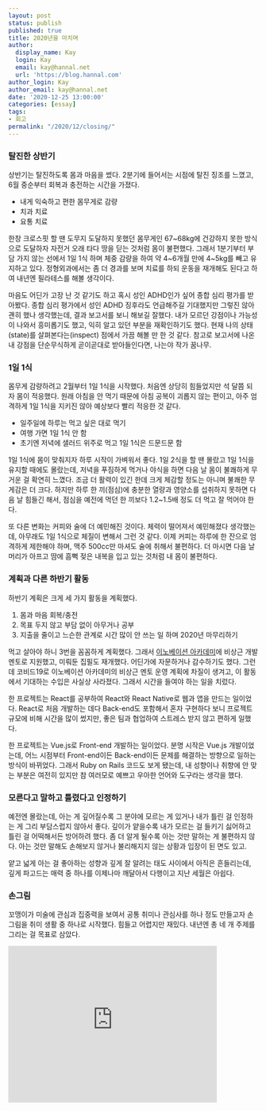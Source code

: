 ```yaml
---
layout: post
status: publish
published: true
title: 2020년을 마치며
author:
  display_name: Kay
  login: Kay
  email: kay@hannal.net
  url: 'https://blog.hannal.com'
author_login: Kay
author_email: kay@hannal.net
date: '2020-12-25 13:00:00'
categories: [essay]
tags:
- 회고
permalink: "/2020/12/closing/"
---
```


### 탈진한 상반기
상반기는 탈진하도록 몸과 마음을 썼다. 2분기에 들어서는 시점에 탈진 징조를 느꼈고, 6월 중순부터 회복과 충전하는 시간을 가졌다.

* 내게 익숙하고 편한 몸무게로 감량
* 치과 치료
* 요통 치료

한창 크로스핏 할 땐 도무지 도달하지 못했던 몸무게인 67~68kg에 건강하지 못한 방식으로 도달하자 자전거 오래 타다 땅을 딛는 것처럼 몸이 불편했다. 그래서 1분기부터 부담 가지 않는 선에서 1일 1식 하며 체중 감량을 하여 약 4~6개월 만에 4~5kg를 빼고 유지하고 있다. 정형외과에서는 좀 더 경과를 보며 치료를 하되 운동을 재개해도 된다고 하여 내년엔 필라테스를 해볼 생각이다.

마음도 어딘가 고장 난 것 같기도 하고 혹시 성인 ADHD인가 싶어 종합 심리 평가를 받아봤다. 종합 심리 평가에서 성인 ADHD 징후라도 언급해주길 기대했지만 그렇진 않아 괜히 했나 생각했는데, 결과 보고서를 보니 해보길 잘했다. 내가 모르던 강점이나 가능성이 나와서 흥미롭기도 했고, 익히 알고 있던 부분을 재확인하기도 했다. 현재 나의 상태(state)를 살펴본다는(inspect) 점에서 가끔 해볼 만 한 것 같다. 참고로 보고서에 나온 내 강점을 단순무식하게 곧이곧대로 받아들인다면,
나는야 작가 꿈나무.

### 1일 1식
몸무게 감량하려고 2월부터 1일 1식을 시작했다. 처음엔 상당히 힘들었지만 석 달쯤 되자 몸이 적응했다. 원래 아침을 안 먹기 때문에 아침 공복이 괴롭지 않는 편이고, 아주 엄격하게 1일 1식을 지키진 않아 예상보다 빨리 적응한 것 같다.

* 일주일에 하루는 먹고 싶은 대로 먹기
* 여행 가면 1일 1식 안 함
* 초기엔 저녁에 샐러드 위주로 먹고 1일 1식은 드문드문 함

1일 1식에 몸이 맞춰지자 하루 시작이 가벼워서 좋다. 1일 2식을 할 땐 몰랐고 1일 1식을 유지할 때에도 몰랐는데, 저녁을 푸짐하게 먹거나 야식을 하면 다음 날 몸이 불쾌하게 무거운 걸 확연히 느꼈다. 조금 더 활력이 있긴 한데 크게 체감할 정도는 아니며 불쾌한 무게감은 더 크다. 하지만 하루 한 끼(점심)에 충분한 열량과 영양소를 섭취하지 못하면 다음 날 힘들긴 해서, 점심을 예전에 먹던 한 끼보다 1.2~1.5배 정도 더 먹고 잘 먹어야 한다.

또 다른 변화는 커피와 술에 더 예민해진 것이다. 체력이 떨어져서 예민해졌다 생각했는데, 아무래도 1일 1식으로 체질이 변해서 그런 것 같다. 이제 커피는 하루에 한 잔으로 엄격하게 제한해야 하며, 맥주 500cc만 마셔도 술에 취해서 불편하다. 더 마시면 다음 날 머리가 아프고 땀에 흠뻑 젖은 내복을 입고 있는 것처럼 내 몸이 불편하다.

### 계획과 다른 하반기 활동
하반기 계획은 크게 세 가지 활동을 계획했다.

1. 몸과 마음 회복/충전
2. 목표 두지 않고 부담 없이 아무거나 공부
3. 지출을 줄이고 느슨한 관계로 시간 많이 안 쓰는 일 하며 2020년 마무리하기

먹고 살아야 하니 3번을 꼼꼼하게 계획했다. 그래서 [이노베이션 아카데미](https://innovationacademy.kr/)에 비상근 개발 멘토로 지원했고, 미뤄둔 집필도 재개했다. 어딘가에 자문하거나 감수하기도 했다. 그런데 코비드19로 이노베이션 아카데미의 비상근 멘토 운영 계획에 차질이 생겨고, 이 활동에서 기대하는 수입은 사실상 사라졌다. 그래서 시간을 들여야 하는 일을 치렀다.

한 프로젝트는 React를 공부하여 React와 React Native로 웹과 앱을 만드는 일이었다. React로 처음 개발하는 데다 Back-end도 포함해서 혼자 구현하다 보니 프로젝트 규모에 비해 시간을 많이 썼지만, 좋은 팀과 협업하여 스트레스 받지 않고 편하게 일했다.

한 프로젝트는 Vue.js로 Front-end 개발하는 일이었다. 분명 시작은 Vue.js 개발이었는데, 어느 시점부터 Front-end이든 Back-end이든 문제를 해결하는 방향으로 일하는 방식이 바뀌었다. 그래서 Ruby on Rails 코드도 보게 됐는데, 내 성향이나 취향에 안 맞는 부분은 여전히 있지만 참 여러모로 예쁘고 우아한 언어와 도구라는 생각을 했다.

### 모른다고 말하고 틀렸다고 인정하기
예전엔 몰랐는데, 아는 게 깊어질수록 그 분야에 모르는 게 있거나 내가 틀린 걸 인정하는 게 그리 부담스럽지 않아서 좋다. 깊이가 얕을수록 내가 모르는 걸 들키기 싫어하고 틀린 걸 어떡해서든 방어하려 했다. 좀 더 알게 될수록 아는 것만 말하는 게 불편하지 않다. 아는 것만 말해도 손해보지 않거나 불리해지지 않는 상황과 입장이 된 면도 있고.

얕고 넓게 아는 걸 좋아하는 성향과 깊게 잘 알려는 태도 사이에서 아직은 흔들리는데, 깊게 파고드는 매력 중 하나를 이제나마 깨달아서 다행이고 지난 세월은 아쉽다.

### 손그림
꼬맹이가 미술에 관심과 집중력을 보여서 공통 취미나 관심사를 하나 정도 만들고자 손그림을 취미 생활 중 하나로 시작했다. 힘들고 어렵지만 재밌다. 내년엔 총 네 개 주제를 그리는 걸 목표로 삼았다.

<iframe width="420" height="315" src="https://www.youtube.com/embed/2XKOkWCAD5w" frameborder="0" allowfullscreen></iframe>

